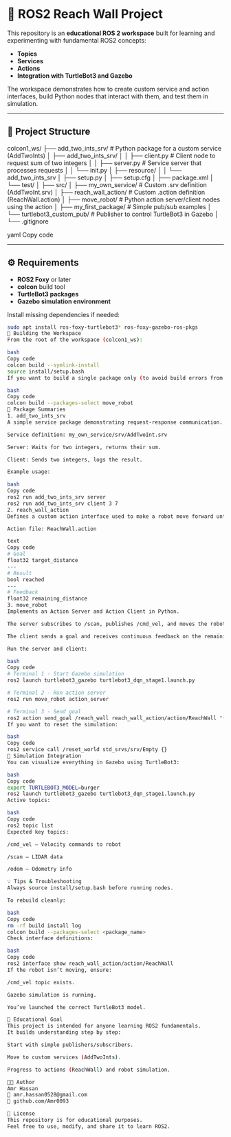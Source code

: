 # 🦾 ROS2 Reach Wall Project

This repository is an **educational ROS 2 workspace** built for learning and experimenting with fundamental ROS2 concepts:
- **Topics**
- **Services**
- **Actions**
- **Integration with TurtleBot3 and Gazebo**

The workspace demonstrates how to create custom service and action interfaces, build Python nodes that interact with them, and test them in simulation.

---

## 📁 Project Structure

colcon1_ws/
├── add_two_ints_srv/ # Python package for a custom service (AddTwoInts)
│ ├── add_two_ints_srv/
│ │ ├── client.py # Client node to request sum of two integers
│ │ ├── server.py # Service server that processes requests
│ │ └── init.py
│ ├── resource/
│ │ └── add_two_ints_srv
│ ├── setup.py
│ ├── setup.cfg
│ ├── package.xml
│ └── test/
│
├── src/
│ ├── my_own_service/ # Custom .srv definition (AddTwoInt.srv)
│ ├── reach_wall_action/ # Custom .action definition (ReachWall.action)
│ ├── move_robot/ # Python action server/client nodes using the action
│ ├── my_first_package/ # Simple pub/sub examples
│ └── turtlebot3_custom_pub/ # Publisher to control TurtleBot3 in Gazebo
│
└── .gitignore

yaml
Copy code

---

## ⚙️ Requirements

- **ROS2 Foxy** or later  
- **colcon** build tool  
- **TurtleBot3 packages**  
- **Gazebo simulation environment**

Install missing dependencies if needed:
```bash
sudo apt install ros-foxy-turtlebot3* ros-foxy-gazebo-ros-pkgs
🧱 Building the Workspace
From the root of the workspace (colcon1_ws):

bash
Copy code
colcon build --symlink-install
source install/setup.bash
If you want to build a single package only (to avoid build errors from others):

bash
Copy code
colcon build --packages-select move_robot
🧩 Package Summaries
1. add_two_ints_srv
A simple service package demonstrating request-response communication.

Service definition: my_own_service/srv/AddTwoInt.srv

Server: Waits for two integers, returns their sum.

Client: Sends two integers, logs the result.

Example usage:

bash
Copy code
ros2 run add_two_ints_srv server
ros2 run add_two_ints_srv client 3 7
2. reach_wall_action
Defines a custom action interface used to make a robot move forward until it reaches a wall.

Action file: ReachWall.action

text
Copy code
# Goal
float32 target_distance
---
# Result
bool reached
---
# Feedback
float32 remaining_distance
3. move_robot
Implements an Action Server and Action Client in Python.

The server subscribes to /scan, publishes /cmd_vel, and moves the robot forward until the target_distance is reached.

The client sends a goal and receives continuous feedback on the remaining distance.

Run the server and client:

bash
Copy code
# Terminal 1 - Start Gazebo simulation
ros2 launch turtlebot3_gazebo turtlebot3_dqn_stage1.launch.py

# Terminal 2 - Run action server
ros2 run move_robot action_server

# Terminal 3 - Send goal
ros2 action send_goal /reach_wall reach_wall_action/action/ReachWall "{target_distance: 0.5}" --feedback
If you want to reset the simulation:

bash
Copy code
ros2 service call /reset_world std_srvs/srv/Empty {}
🐢 Simulation Integration
You can visualize everything in Gazebo using TurtleBot3:

bash
Copy code
export TURTLEBOT3_MODEL=burger
ros2 launch turtlebot3_gazebo turtlebot3_dqn_stage1.launch.py
Active topics:

bash
Copy code
ros2 topic list
Expected key topics:

/cmd_vel – Velocity commands to robot

/scan – LIDAR data

/odom – Odometry info

💡 Tips & Troubleshooting
Always source install/setup.bash before running nodes.

To rebuild cleanly:

bash
Copy code
rm -rf build install log
colcon build --packages-select <package_name>
Check interface definitions:

bash
Copy code
ros2 interface show reach_wall_action/action/ReachWall
If the robot isn’t moving, ensure:

/cmd_vel topic exists.

Gazebo simulation is running.

You’ve launched the correct TurtleBot3 model.

📘 Educational Goal
This project is intended for anyone learning ROS2 fundamentals.
It builds understanding step by step:

Start with simple publishers/subscribers.

Move to custom services (AddTwoInts).

Progress to actions (ReachWall) and robot simulation.

🧑‍💻 Author
Amr Hassan
📧 amr.hassan0528@gmail.com
🔗 github.com/Amr0093

🏁 License
This repository is for educational purposes.
Feel free to use, modify, and share it to learn ROS2.
